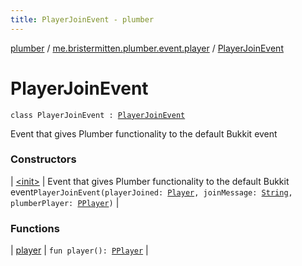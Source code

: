 ```yaml
---
title: PlayerJoinEvent - plumber
---
```


[plumber](../../index.html) / [me.bristermitten.plumber.event.player](../index.html) / [PlayerJoinEvent](./index.html)

# PlayerJoinEvent

`class PlayerJoinEvent : `[`PlayerJoinEvent`](https://hub.spigotmc.org/javadocs/spigot/org/bukkit/event/player/PlayerJoinEvent.html)

Event that gives Plumber functionality to the default Bukkit event

### Constructors

| [&lt;init&gt;](-init-.html) | Event that gives Plumber functionality to the default Bukkit event`PlayerJoinEvent(playerJoined: `[`Player`](https://hub.spigotmc.org/javadocs/spigot/org/bukkit/entity/Player.html)`, joinMessage: `[`String`](https://kotlinlang.org/api/latest/jvm/stdlib/kotlin/-string/index.html)`, plumberPlayer: `[`PPlayer`](../../me.bristermitten.plumber.struct.player/-p-player/index.html)`)` |

### Functions

| [player](player.html) | `fun player(): `[`PPlayer`](../../me.bristermitten.plumber.struct.player/-p-player/index.html) |

